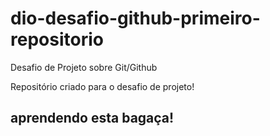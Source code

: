 # dio-desafio-github-primeiro-repositorio
Desafio de Projeto sobre Git/Github

Repositório criado para o desafio de projeto!

## aprendendo esta bagaça!
